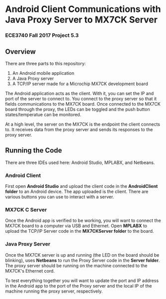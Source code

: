 # Android Client Communications with Java Proxy Server to MX7CK Server
### ECE3740 Fall 2017 Project 5.3

## Overview

There are three parts to this repository:
1. An Android mobile application
2. A Java Proxy server
3. A TCP/IP server made for a Microchip MX7CK development board

The Android application acts as the client. With it, you can set the IP and port of the server to connect to. You connect to the proxy server so that it fields communications to the MX7CK board. Once connected to the MX7CK board through the proxy, the LEDs can be toggled and the push button states/temperatue can be monitored.

At a high level, the server on the MX7CK is the endpoint the client connects to. It receives data from the proxy server and sends its responses to the proxy server.

## Running the Code
There are three IDEs used here: Android Studio, MPLABX, and Netbeans.

### Android Client
First open **Android Studio** and upload the client code in the **AndroidClient folder** to an Android device. The app uploaded is the client. There are various buttons you can use to interact with a server.

### MX7CK C Server 
Once the Android app is verified to be working, you will want to connect the MX7CK board to a computer via USB and Ethernet. Open **MPLABX** to upload the TCP/IP Server code in the **MX7CKServer folder** to the board.

### Java Proxy Server
Once the MX7CK server is up and running (the LED on the board should be blinking), uses **Netbeans** to run the Proxy Server code in the **Server folder**. The proxy server should be running on the machine connected to the MX7CK's Ethernet cord.

To test everything together you will want to update the port and IP address in the Android app to the port of the Proxy server and the local IP of the machine running the proxy server, respectively.
